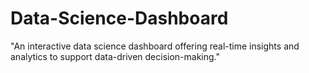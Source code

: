 # Data-Science-Dashboard
"An interactive data science dashboard offering real-time insights and analytics to support data-driven decision-making."
